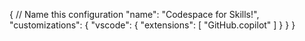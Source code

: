 {
    // Name this configuration
    "name": "Codespace for Skills!",
    "customizations": {
        "vscode": {
              "extensions": [
                "GitHub.copilot"
            ]
        }
    }
}
